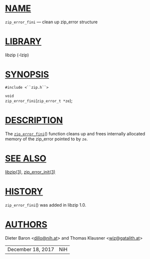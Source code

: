 # [NAME](#NAME)

`zip_error_fini` — clean up zip_error structure

# [LIBRARY](#LIBRARY)

libzip (-lzip)

# [SYNOPSIS](#SYNOPSIS)

`#include <``zip.h``>`

`void`  
`zip_error_fini`(`zip_error_t *ze`);

# [DESCRIPTION](#DESCRIPTION)

The [`zip_error_fini`](#zip_error_fini)() function cleans up and frees
internally allocated memory of the zip_error pointed to by `ze`.

# [SEE ALSO](#SEE_ALSO)

[libzip(3)](libzip.md), [zip_error_init(3)](zip_error_init.md)

# [HISTORY](#HISTORY)

`zip_error_fini`() was added in libzip 1.0.

# [AUTHORS](#AUTHORS)

Dieter Baron \<[dillo@nih.at](mailto:dillo@nih.at)\> and Thomas Klausner
\<[wiz@gatalith.at](mailto:wiz@gatalith.at)\>

|                   |     |
|-------------------|-----|
| December 18, 2017 | NiH |
